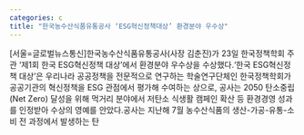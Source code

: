 ```yaml
---
categories: c
title: "한국농수산식품유통공사 ‘ESG혁신정책대상’ 환경분야 우수상"
---
```

[서울=글로벌뉴스통신]한국농수산식품유통공사(사장 김춘진)가 23일 한국정책학회 주관 ‘제1회 한국 ESG혁신정책 대상’에서 환경분야 우수상을 수상했다.‘한국 ESG혁신정책 대상’은 우리나라 공공정책을 전문적으로 연구하는 학술연구단체인 한국정책학회가 공공기관의 혁신정책을 ESG 관점에서 평가해 수여하는 상으로, 공사는 2050 탄소중립(Net Zero) 달성을 위해 먹거리 분야에서 저탄소 식생활 캠페인 확산 등 환경경영 성과를 인정받아 수상의 영예를 안았다.공사는 지난해 7월 농수산식품의 생산-가공-유통-소비 전 과정에서 발생하는 탄